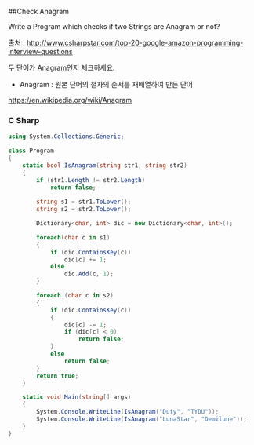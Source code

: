 ##Check Anagram

Write a Program which checks if two Strings are Anagram or not?

출처 : <http://www.csharpstar.com/top-20-google-amazon-programming-interview-questions>

두 단어가 Anagram인지 체크하세요.

- Anagram : 원본 단어의 철자의 순서를 재배열하여 만든 단어

<https://en.wikipedia.org/wiki/Anagram>

### C Sharp

```C#
using System.Collections.Generic;

class Program
{
    static bool IsAnagram(string str1, string str2)
    {
        if (str1.Length != str2.Length)
            return false;
        
        string s1 = str1.ToLower();
        string s2 = str2.ToLower();

        Dictionary<char, int> dic = new Dictionary<char, int>();

        foreach(char c in s1)
        {
            if (dic.ContainsKey(c))
                dic[c] += 1;
            else
                dic.Add(c, 1);
        }

        foreach (char c in s2)
        {
            if (dic.ContainsKey(c))
            {
                dic[c] -= 1;
                if (dic[c] < 0)
                    return false;
            }
            else
                return false;
        }
        return true;
    }

    static void Main(string[] args)
    {
        System.Console.WriteLine(IsAnagram("Duty", "TYDU"));
        System.Console.WriteLine(IsAnagram("LunaStar", "Demilune"));
    }
}
```
